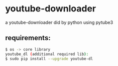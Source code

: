 # youtube-downloader<br>
a youtube-downloader did by python using pytube3<br>
## requirements:<br>
```bash
$ os -> core library
youtube_dl (additional required lib):
$ sudo pip install --upgrade youtube-dl
```
